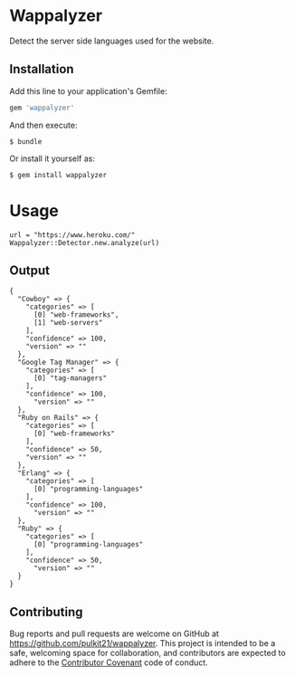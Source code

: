 # Wappalyzer

  Detect the server side languages used for the website.

## Installation

Add this line to your application's Gemfile:

```ruby
gem 'wappalyzer'
```

And then execute:

    $ bundle

Or install it yourself as:

    $ gem install wappalyzer

# Usage

```
url = "https://www.heroku.com/"
Wappalyzer::Detector.new.analyze(url)
```

## Output

```
{
  "Cowboy" => {
    "categories" => [
      [0] "web-frameworks",
      [1] "web-servers"
    ],
    "confidence" => 100,
    "version" => ""
  },
  "Google Tag Manager" => {
    "categories" => [
      [0] "tag-managers"
    ],
    "confidence" => 100,
      "version" => ""
  },
  "Ruby on Rails" => {
    "categories" => [
      [0] "web-frameworks"
    ],
    "confidence" => 50,
    "version" => ""
  },
  "Erlang" => {
    "categories" => [
      [0] "programming-languages"
    ],
    "confidence" => 100,
      "version" => ""
  },
  "Ruby" => {
    "categories" => [
      [0] "programming-languages"
    ],
    "confidence" => 50,
      "version" => ""
  }
}
```




## Contributing

Bug reports and pull requests are welcome on GitHub at https://github.com/pulkit21/wappalyzer. This project is intended to be a safe, welcoming space for collaboration, and contributors are expected to adhere to the [Contributor Covenant](http://contributor-covenant.org) code of conduct.

